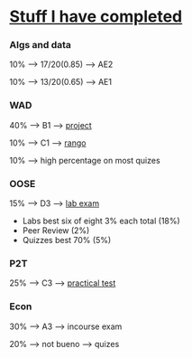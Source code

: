 # [Stuff I have completed](https://github.com/Khair9/Year-2-CompSci-Notes/tree/main)

### Algs and data
10% --> 17/20(0.85) --> AE2

10% --> 13/20(0.65) --> AE1

### WAD
40% --> B1 --> [project](https://moodle.gla.ac.uk/mod/assign/view.php?id=5010642)

10% --> C1 --> [rango](https://moodle.gla.ac.uk/mod/assign/view.php?id=4588965)

10% --> high percentage on most quizes



### OOSE
15% --> D3 --> [lab exam](https://moodle.gla.ac.uk/mod/assign/view.php?id=4586884)

 - Labs best six of eight 3% each total (18%) 
 - Peer Review (2%)
 - Quizzes best 70% (5%)



### P2T
25% --> C3 --> [practical test](https://moodle.gla.ac.uk/mod/assign/view.php?id=4734099) 

### Econ
30% --> A3 --> incourse exam

20% --> not bueno --> quizes

